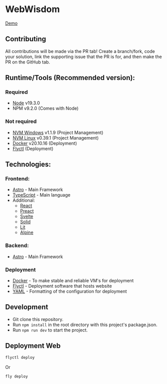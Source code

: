 # WebWisdom

[Demo](https://webwisdom.fly.dev/)

## Contributing

All contributions will be made via the PR tab! Create a branch/fork, code your solution, link the supporting issue that the PR is for, and then make the PR on the GitHub tab.

## Runtime/Tools (Recommended version):

### Required

-   [Node](https://nodejs.org/en/) v19.3.0
-   NPM v9.2.0 (Comes with Node)

### Not required

-   [NVM Windows](https://github.com/coreybutler/nvm-windows) v1.1.9 (Project Management)
-   [NVM Linux](https://github.com/nvm-sh/nvm) v0.39.1 (Project Management)
-   [Docker](https://www.docker.com/) v20.10.16 (Deployment)
-   [Flyctl](https://fly.io/) (Deployment)

## Technologies:

### Frontend:

-   [Astro](https://astro.build/) - Main Framework
-   [TypeScript](https://www.typescriptlang.org/docs/) - Main language
-   Additional:
    - [React](https://reactjs.org/)
    - [Preact](https://preactjs.com/)
    - [Svelte](https://svelte.dev/)
    - [Solid](https://www.solidjs.com/)
    - [Lit](https://lit.dev/)
    - [Alpine](https://alpinejs.dev/)

### Backend:

-   [Astro](https://astro.build/) - Main Framework

### Deployment

-   [Docker](https://www.docker.com/) - To make stable and reliable VM's for deployment
-   [Flyctl](https://fly.io/docs) - Deployment software that hosts website
-   [YAML](https://yaml.org/) - Formatting of the configuration for deployment

## Development

-   Git clone this repository.
-   Run `npm install` in the root directory with this project's package.json.
-   Run `npm run dev` to start the project.

## Deployment Web

```bash
flyctl deploy
```
Or
```bash
fly deploy
```
